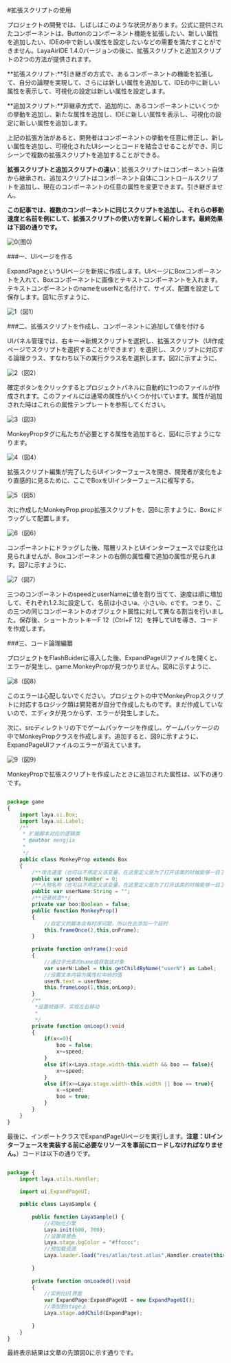 #拡張スクリプトの使用

プロジェクトの開発では、しばしばこのような状況があります。公式に提供されたコンポーネントは、Buttonのコンポーネント機能を拡張したい、新しい属性を追加したい、IDEの中で新しい属性を設定したいなどの需要を満たすことができません。LayaAirIDE 1.4.0バージョンの後に、拡張スクリプトと追加スクリプトの2つの方法が提供されます。

​**拡張スクリプト:**引き継ぎの方式で、あるコンポーネントの機能を拡張して、自分の論理を実現して、さらには新しい属性を追加して、IDEの中に新しい属性を表示して、可視化の設定は新しい属性を設定します。

​**追加スクリプト:**非継承方式で、追加的に、あるコンポーネントにいくつかの挙動を追加し、新たな属性を追加し、IDEに新しい属性を表示し、可視化の設定に新しい属性を追加します。

上記の拡張方法があると、開発者はコンポーネントの挙動を任意に修正し、新しい属性を追加し、可視化されたUIシーンとコードを結合させることができ、同じシーンで複数の拡張スクリプトを追加することができる。

​**拡張スクリプトと追加スクリプトの違い**：拡張スクリプトはコンポーネント自体から継承され、追加スクリプトはコンポーネント自体にコントロールスクリプトを追加し、現在のコンポーネントの任意の属性を変更できます。引き継ぎません。

​**この記事では、複数のコンポーネントに同じスクリプトを追加し、それらの移動速度と名前を例にして、拡張スクリプトの使い方を詳しく紹介します。最終効果は下図の通りです。**

![0](img\0.gif)(图0)



###一、UIページを作る

ExpandPageというUIページを新規に作成します。UIページにBoxコンポーネントを入れて、Boxコンポーネントに画像とテキストコンポーネントを入れます。テキストコンポーネントのnameをuserNと名付けて、サイズ、配置を設定して保存します。図1に示すように、

![1](img\1.png)（図1）



###二、拡張スクリプトを作成し、コンポーネントに追加して値を付ける

UIパネル管理では、右キー→新規スクリプトを選択し、拡張スクリプト（UI作成ページでスクリプトを選択することができます）を選択し、スクリプトに対応する論理クラス、すなわち以下の実行クラス名を選択します。図2に示すように、

![2](img\2.png)（図2）

確定ボタンをクリックするとプロジェクトパネルに自動的に1つのファイルが作成されます。このファイルには通常の属性がいくつか付いています。属性が追加された時はこれらの属性テンプレートを参照してください。

![3](img\3.png)（図3）

MonkeyPropタグに私たちが必要とする属性を追加すると、図4に示すようになります。

![4](img\4.png)（図4）

拡張スクリプト編集が完了したらUIインターフェースを開き、開発者が変化をより直感的に見るために、ここでBoxをUIインターフェースに複写する。

![5](img\5.png)（図5）

次に作成したMonkeyProp.prop拡張スクリプトを、図6に示すように、Boxにドラッグして配置します。

![6](img\6.gif)（図6）

コンポーネントにドラッグした後、階層リストとUIインターフェースでは変化は見られませんが、Boxコンポーネントの右側の属性欄で追加の属性が見られます。図7に示すように、

![7](img\7.png)（図7）

三つのコンポーネントのspeedとuserNameに値を割り当てて、速度は順に増加して、それぞれ1.2.3に設定して、名前は小さいa、小さいb、cです。つまり、この三つの同じコンポーネントのオブジェクト属性に対して異なる割当を行いました。保存後、ショートカットキーF 12（Ctrl+F 12）を押してUIを導き、コードを作成します。



###三、コード論理編纂

プロジェクトをFlashBuiderに導入した後、ExpandPageUIファイルを開くと、エラーが発生し、game.MonkeyPropが見つかりません。図8に示すように、

![8](img\8.png)（図8）

このエラーは心配しないでください。プロジェクトの中でMonkeyPropスクリプトに対応するロジック類は開発者が自分で作成したものです。まだ作成していないので、エディタが見つからず、エラーが発生しました。

次に、srcディレクトリの下でゲームパッケージを作成し、ゲームパッケージの中でMonkeyPropクラスを作成します。追加すると、図9に示すように、ExpandPageUIファイルのエラーが消えています。

![9](img\9.png)（図9）

MonkeyPropで拡張スクリプトを作成したときに追加された属性は、以下の通りです。


```typescript

package game
{
	import laya.ui.Box;
	import laya.ui.Label;
	/**
	 * 扩展脚本对应的逻辑类
	 * @author mengjia
	 * 
	 */
	public class MonkeyProp extends Box
	{
		/**攻击速度（也可以不用定义该变量，在这里定义是为了打开该类的时候能够一目了然的看到对应的脚本中添加了哪些属性）**/
		public var speed:Number = 0;
		/**人物名称（也可以不用定义该变量，在这里定义是为了打开该类的时候能够一目了然的看到对应的脚本中添加了哪些属性）**/
		public var userName:String = "";
		/**记录状态**/		
		private var boo:Boolean = false;
		public function MonkeyProp()
		{
			//自定义的脚本会有时序问题，所以在此添加一个延时
			this.frameOnce(2,this,onFrame);
		}
		
		private function onFrame():void
		{
			//通过子元素的name值获取该对象
			var userN:Label = this.getChildByName("userN") as Label;
			//设置文本内容为属性栏中给的值
			userN.text = userName;
			this.frameLoop(1,this,onLoop);
		}
		/**
		 *设置帧循环，实现左右移动 
		 * 
		 */		
		private function onLoop():void
		{
			if(x<=0){
				boo = false;
				x+=speed;
			}
			else if(x<Laya.stage.width-this.width && boo == false){
				x+=speed;
			}
			else if(x>=Laya.stage.width-this.width || boo == true){
				x-=speed;
				boo = true;
			}
		}
	}
}
```


最後に、インポートクラスでExpandPageUIページを実行します。**注意：UIインターフェースを実装する前に必要なリソースを事前にロードしなければなりません。**）コードは以下の通りです。


```typescript

package {
	import laya.utils.Handler;
	
	import ui.ExpandPageUI;

	public class LayaSample {
		
		public function LayaSample() {
			//初始化引擎
			Laya.init(600, 700);
			//设置背景色
			Laya.stage.bgColor = "#ffcccc";
			//预加载资源
			Laya.loader.load("res/atlas/test.atlas",Handler.create(this,onLoaded));
			
		}		
		
		private function onLoaded():void
		{
			//实例化UI界面
			var ExpandPage:ExpandPageUI = new ExpandPageUI();
			//添加到stage上
			Laya.stage.addChild(ExpandPage);
			
		}
	}
}
```


最終表示結果は文章の先頭図0に示す通りです。



